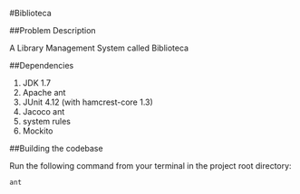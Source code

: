 #Biblioteca

##Problem Description

A Library Management System called Biblioteca

##Dependencies

1. JDK 1.7
2. Apache ant
3. JUnit 4.12 (with hamcrest-core 1.3)
4. Jacoco ant
5. system rules
6. Mockito


##Building the codebase

Run the following command from your terminal in the project root directory:
`````
ant
`````
